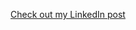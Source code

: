[Check out my LinkedIn post](https://www.linkedin.com/posts/yourusername_posttitle-activity-1234567890)
